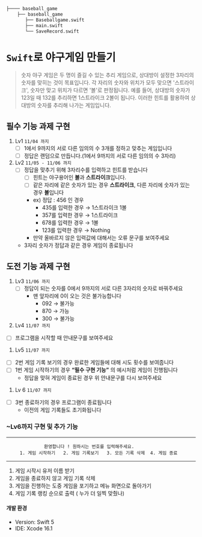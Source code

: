 ```bash
├──── baseball_game
    ├── baseball_game
       ├── Baseballgame.swift
       ├── main.swift
       └── SaveRecord.swift
```

# `Swift`로 야구게임 만들기

> 숫자 야구 게임은 두 명이 즐길 수 있는 추리 게임으로, 상대방이 설정한 3자리의 숫자를 맞히는 것이 목표입니다. 각 자리의 숫자와 위치가 모두 맞으면 '스트라이크', 숫자만 맞고 위치가 다르면 '볼'로 판정됩니다. 예를 들어, 상대방의 숫자가 123일 때 132를 추리하면 1스트라이크 2볼이 됩니다. 이러한 힌트를 활용하여 상대방의 숫자를 추리해 나가는 게임입니다.

## 필수 기능 과제 구현 

1. Lv1 `11/04 까지`
    - [ ]  1에서 9까지의 서로 다른 임의의 수 3개를 정하고 맞추는 게임입니다
    - [ ]  정답은 랜덤으로 만듭니다.(1에서 9까지의 서로 다른 임의의 수 3자리)

2. Lv2 `11/05 - 11/06 까지`
    - [ ]  정답을 맞추기 위해 3자리수를 입력하고 힌트를 받습니다
        - [ ]  힌트는 야구용어인 **볼**과 **스트라이크**입니다.
        - [ ]  같은 자리에 같은 숫자가 있는 경우 **스트라이크**, 다른 자리에 숫자가 있는 경우 **볼**입니다
        - ex) 정답 : 456 인 경우
            - 435를 입력한 경우 → 1스트라이크 1볼
            - 357를 입력한 경우 → 1스트라이크
            - 678를 입력한 경우 → 1볼
            - 123를 입력한 경우 → Nothing
        - 만약 올바르지 않은 입력값에 대해서는 오류 문구를 보여주세요
    - 3자리 숫자가 정답과 같은 경우 게임이 종료됩니다
  
## 도전 기능 과제 구현 

1. Lv3 `11/06 까지`
    - [ ]  정답이 되는 숫자를 0에서 9까지의 서로 다른 3자리의 숫자로 바꿔주세요
        - 맨 앞자리에 0이 오는 것은 불가능합니다
            - 092 → 불가능
            - 870 → 가능
            - 300 → 불가능
         
2. Lv4 `11/07 까지`
- [ ]  프로그램을 시작할 때 안내문구를 보여주세요
     
1. Lv5 `11/07 까지`
- [ ]  2번 게임 기록 보기의 경우 완료한 게임들에 대해 시도 횟수를 보여줍니다
- [ ]  1번 게임 시작하기의 경우 **“필수 구현 기능”** 의 예시처럼 게임이 진행됩니다
    - 정답을 맞혀 게임이 종료된 경우 위 안내문구를 다시 보여주세요
       
1. Lv 6 `11/07 까지`
- [ ]  3번 종료하기의 경우 프로그램이 종료됩니다
    - 이전의 게임 기록들도 초기화됩니다
     
### ~Lv6까지 구현 및 추가 기능
--------------------------------------------------------------------------
                  환영합니다 ! 원하시는 번호를 입력해주세요.
         1. 게임 시작하기   2. 게임 기록보기   3. 모든 기록 삭제  4. 게임 종료
--------------------------------------------------------------------------

1. 게임 시작시 유저 이름 받기
2. 게임을 종료하지 않고 게임 기록 삭제
3. 게임을 진행하는 도중 게임을 포기하고 메뉴 화면으로 돌아가기
4. 게임 기록 랭킹 순으로 출력 ( 누가 더 일찍 맞췄나)
      
#### 개발 환경

 - Version: Swift 5
 - IDE: Xcode 16.1

